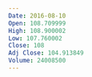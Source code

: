 ```yaml
---
Date: 2016-08-10
Open: 108.709999
High: 108.900002
Low: 107.760002
Close: 108
Adj Close: 104.913849
Volume: 24008500
---
```

